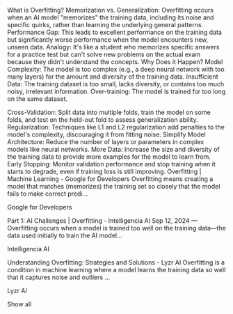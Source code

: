 What is Overfitting?
Memorization vs. Generalization: Overfitting occurs when an AI model "memorizes" the training data, including its noise and specific quirks, rather than learning the underlying general patterns. 
Performance Gap: This leads to excellent performance on the training data but significantly worse performance when the model encounters new, unseen data. 
Analogy: It's like a student who memorizes specific answers for a practice test but can't solve new problems on the actual exam because they didn't understand the concepts. 
Why Does it Happen?
Model Complexity: The model is too complex (e.g., a deep neural network with too many layers) for the amount and diversity of the training data. 
Insufficient Data: The training dataset is too small, lacks diversity, or contains too much noisy, irrelevant information. 
Over-training: The model is trained for too long on the same dataset. 


Cross-Validation: Split data into multiple folds, train the model on some folds, and test on the held-out fold to assess generalization ability. 
Regularization: Techniques like L1 and L2 regularization add penalties to the model's complexity, discouraging it from fitting noise. 
Simplify Model Architecture: Reduce the number of layers or parameters in complex models like neural networks. 
More Data: Increase the size and diversity of the training data to provide more examples for the model to learn from. 
Early Stopping: Monitor validation performance and stop training when it starts to degrade, even if training loss is still improving. 
Overfitting | Machine Learning - Google for Developers
Overfitting means creating a model that matches (memorizes) the training set so closely that the model fails to make correct predi...

Google for Developers

Part 1: AI Challenges | Overfitting - Intelligencia AI
Sep 12, 2024 — Overfitting occurs when a model is trained too well on the training data—the data used initially to train the AI model...

Intelligencia AI

Understanding Overfitting: Strategies and Solutions - Lyzr AI
Overfitting is a condition in machine learning where a model learns the training data so well that it captures noise and outliers ...

Lyzr AI

Show all